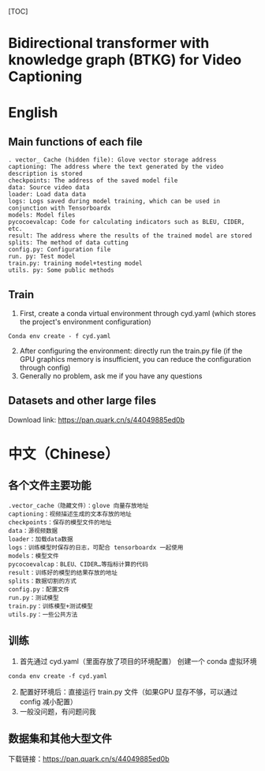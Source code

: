 [TOC]

# Bidirectional transformer with knowledge graph (BTKG) for Video Captioning

# English

## Main functions of each file

```
. vector_ Cache (hidden file): Glove vector storage address 
captioning: The address where the text generated by the video description is stored
checkpoints: The address of the saved model file
data: Source video data 
loader: Load data data 
logs: Logs saved during model training, which can be used in conjunction with Tensorboardx
models: Model files 
pycocoevalcap: Code for calculating indicators such as BLEU, CIDER, etc. 
result: The address where the results of the trained model are stored
splits: The method of data cutting 
config.py: Configuration file 
run. py: Test model 
train.py: training model+testing model 
utils. py: Some public methods 
```

## Train

1. First, create a conda virtual environment through cyd.yaml (which stores the project's environment configuration)

`Conda env create - f cyd.yaml`

2. After configuring the environment: directly run the train.py file (if the GPU graphics memory is insufficient, you can reduce the configuration through config)
3. Generally no problem, ask me if you have any questions

## Datasets and other large files

Download link: https://pan.quark.cn/s/44049885ed0b

# 中文（Chinese）

## 各个文件主要功能

```
.vector_cache（隐藏文件）：glove 向量存放地址
captioning：视频描述生成的文本存放的地址
checkpoints：保存的模型文件的地址
data：源视频数据
loader：加载data数据
logs：训练模型时保存的日志，可配合 tensorboardx 一起使用
models：模型文件
pycocoevalcap：BLEU、CIDER…等指标计算的代码
result：训练好的模型的结果存放的地址
splits：数据切割的方式
config.py：配置文件
run.py：测试模型
train.py：训练模型+测试模型
utils.py：一些公共方法
```

## 训练

1. 首先通过 cyd.yaml（里面存放了项目的环境配置） 创建一个 conda 虚拟环境

`conda env create -f cyd.yaml`

2. 配置好环境后：直接运行 train.py 文件（如果GPU 显存不够，可以通过 config 减小配置）
3. 一般没问题，有问题问我

## 数据集和其他大型文件

下载链接：https://pan.quark.cn/s/44049885ed0b



